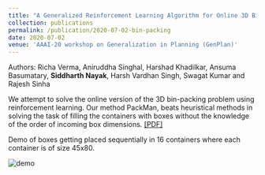 ```yaml
---
title: "A Generalized Reinforcement Learning Algorithm for Online 3D Bin-Packing"
collection: publications
permalink: /publication/2020-07-02-bin-packing
date: 2020-07-02
venue: 'AAAI-20 workshop on Generalization in Planning (GenPlan)'
---
```

Authors: Richa Verma, Aniruddha Singhal, Harshad Khadilkar, Ansuma Basumatary, **Siddharth Nayak**, Harsh Vardhan Singh, Swagat Kumar and Rajesh Sinha

We attempt to solve the online version of the 3D bin-packing problem using reinforcement learning. Our method PackMan, beats heuristical methods in solving the task of filling the containers with boxes without the knowledge of the order of incoming box dimensions. [[PDF]](http://nsidn98.github.io/files/Parcel_loading_GenPlan2020.pdf)

Demo of boxes getting placed sequentially in 16 containers where each container is of size 45x80.

![demo](https://media.giphy.com/media/lPGFRxTBxgtao3OI3a/giphy.gif)

<!-- Recommended citation: Your Namesdas, You. (2010). "Paper Title Number 2." <i>Journal 1</i>. 1(2). -->

<script type="text/javascript" id="clustrmaps" src="//cdn.clustrmaps.com/map_v2.js?d=vuy8oJHmtOg7LUHtjdY1k-B5CjSIsQ-mzVNm9KPAL0M&cl=ffffff&w=a"></script>
